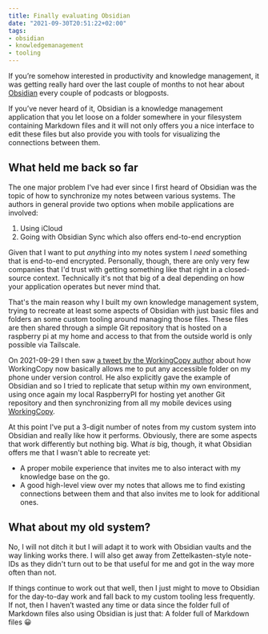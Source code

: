 ```yaml
---
title: Finally evaluating Obsidian
date: "2021-09-30T20:51:22+02:00"
tags:
- obsidian
- knowledgemanagement
- tooling
---
```


If you’re somehow interested in productivity and knowledge management, it was getting really hard over the last couple of months to not hear about [Obsidian](https://obsidian.md) every couple of podcasts or blogposts. 

If you’ve never heard of it, Obsidian is a knowledge management application that you let loose on a folder somewhere in your filesystem containing Markdown files and it will not only offers you a nice interface to edit these files but also provide you with tools for visualizing the connections between them. 

## What held me back so far

The one major problem I've had ever since I first heard of Obsidian was the topic of how to synchronize my notes between various systems. The authors in general provide two options when mobile applications are involved:

1. Using iCloud
2. Going with Obsidian Sync which also offers end-to-end encryption

Given that I want to put *anything* into my notes system I *need* something that is end-to-end encrypted. Personally, though, there are only very few companies that I'd trust with getting something like that right in a closed-source context. Technically it's not that big of a deal depending on how your application operates but never mind that.

That's the main reason why I built my own knowledge management system, trying to recreate at least some aspects of Obsidian with just basic files and folders an some custom tooling around managing those files. These files are then shared through a simple Git repository that is hosted on a raspberry pi at my home and access to that from the outside world is only possible via Tailscale.

On 2021-09-29 I then saw [a tweet by the WorkingCopy author](https://twitter.com/WorkingCopyApp/status/1442499883026419716) about how WorkingCopy now basically allows me to put any accessible folder on my phone under version control. He also explicitly gave the example of Obsidian and so I tried to replicate that setup within my own environment, using once again my local RaspberryPI for hosting yet another Git repository and then synchronizing from all my mobile devices using [WorkingCopy](https://workingcopy.app).

At this point I've put a 3-digit number of notes from my custom system into Obsidian and really like how it performs. Obviously, there are some aspects that work differently but nothing big. What *is* big, though, it what Obsidian offers me that I wasn't able to recreate yet: 

- A proper mobile experience that invites me to also interact with my knowledge base on the go.
- A good high-level view over my notes that allows me to find existing connections between them and that also invites me to look for additional ones.

## What about my old system?

No, I will not ditch it but I will adapt it to  work with Obsidian vaults and the way linking works there. I will also get away from Zettelkasten-style note-IDs as they didn't turn out to be that useful for me and got in the way more often than not.

If things continue to work out that well, then I just might to move to Obsidian for the day-to-day work and fall back to my custom tooling less frequently. If not, then I haven’t wasted any time or data since the folder full of Markdown files also using Obsidian is just that: A folder full of Markdown files 😀
